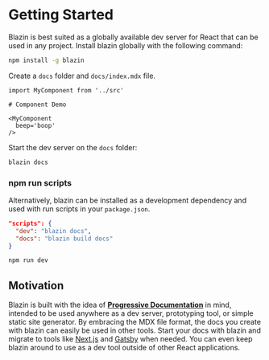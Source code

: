 
# Getting Started

Blazin is best suited as a globally available dev server for React
that can be used in any project.
Install blazin globally with the following command:

```sh
npm install -g blazin
```

Create a `docs` folder and `docs/index.mdx` file.

```mdx
import MyComponent from '../src'

# Component Demo

<MyComponent
  beep='boop'
/>
```

Start the dev server on the `docs` folder:

```sh
blazin docs
```

### npm run scripts

Alternatively, blazin can be installed as a development dependency and used with run scripts in your `package.json`.

```json
"scripts": {
  "dev": "blazin docs",
  "docs": "blazin build docs"
}
```

```sh
npm run dev
```

## Motivation

Blazin is built with the idea of **[Progressive Documentation][]** in mind,
intended to be used anywhere as a dev server, prototyping tool, or simple static site generator.
By embracing the MDX file format, the docs you create with blazin can easily be used in other tools.
Start your docs with blazin and migrate to tools like [Next.js][] and [Gatsby][] when needed.
You can even keep blazin around to use as a dev tool outside of other React applications.

[Progressive Documentation]: https://jxnblk.com/writing/posts/progressive-documentation/
[Next.js]: https://github.com/zeit/next.js/
[Gatsby]: https://github.com/gatsbyjs/gatsby
